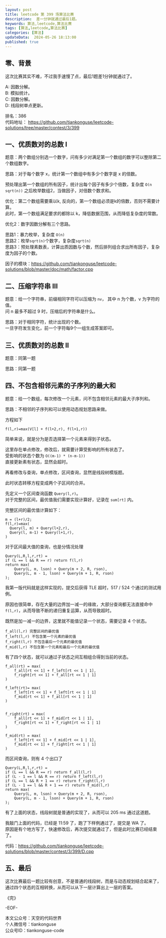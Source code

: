 ```yaml
---
layout: post  
title: leetcode 第 399 场算法比赛 
description:  差一分钟就通过最后1题。  
keywords: 算法,leetcode,算法比赛  
tags: [算法,leetcode,算法比赛]  
categories: [算法]  
updateData:  2024-05-26 18:13:00  
published: true  
---
```



## 零、背景  


这次比赛其实不难，不过我手速慢了点，最后1题差1分钟就通过了。   


A: 因数分解。   
B: 模拟统计。   
C: 因数分解。  
D: 线段树单点更新。  


排名：386  
代码地址： https://github.com/tiankonguse/leetcode-solutions/tree/master/contest/3/399  


## 一、优质数对的总数 I  


题意：两个数组分别选一个数字，问有多少对满足第一个数组的数字可以整除第二个数组数字。  


思路：对于每个数字 x，统计第一个数组中有多少个数字是 x 的倍数。  


预处理出第一个数组的所有因子，统计出每个因子有多少个倍数，复杂度 `O(n sqrt(n))` 
之后枚举数组2，当做因子，对倍数个数求和。  


优化：第二个数组需要乘以k, 反向的，第一个数组必须是k的倍数，否则不需要计算。  
此时，第一个数组满足要求的都除以 k，降低数据范围，从而降低复杂度的常数。  


优化2：数字因数分解有三个思路。  


思路1：暴力枚举，复杂度 `O(n)`  
思路2：枚举`sqrt(n)`个数字，复杂度`sqrt(n)`  
思路3：预处理素数表，计算出质因数与个数，然后排列组合求出所有因子，复杂度为因子的个数。  


因子的模块：https://github.com/tiankonguse/leetcode-solutions/blob/master/doc/math/factor.cpp


## 二、压缩字符串 III  


题意：给一个字符串，前缀相同字符可以压缩为 `nv`， 其中 n 为个数，v 为字符的值。  
问 n 最多不超过 9 时，压缩后的字符串是什么。  


思路：对于相同字符，统计出现的个数。  
一旦字符发生变化，前一个字符每9个一组生成答案即可。  


## 三、优质数对的总数 II  


题意：同第一题  


思路：同第一题  


## 四、不包含相邻元素的子序列的最大和  


题意：给一个数组，每次修改一个元素，问不包含相邻元素的最大子序列和。  


思路：不相邻的子序列和可以使用动态规划思路来做。  


方程如下  


```
f(l,r)=max(V[l] + f(l+2,r), f(l+1,r))
```


简单来说，就是分为是否选择第一个元素来得到子状态。  


这里存在单点修改，修改后，就需要计算受影响的所有状态了。  
受影响的状态个数为 `O((m-1) * (n-m-1))`  
直接更新素有状态，显然会超时。  


再看修改与查询，单点修改，区间查询，显然是线段树模版题。  


此时状态转移方程变成两个子区间的合并。  


先定义一个区间查询函数 `Query(l,r)`。  
对于完整的区间，最优值我们需要实现计算好，记录在 `sum[rt]` 内。  


完整区间的最优值计算如下：  

```
m = (l+r)/2;
f(l,r)=max(
  Query(l, m) + Query(l+2,r),
  Query(l, m-1) + Query(l+1,r),
)
```

对于区间最大值的查询，也是分情况处理  


```
Query(L,R,l,r,rt) = 
if (L == l && R == r) return f(l,r)
return max(
    Query(L, m, lson) + Query(m + 2, R, rson),
    Query(L, m - 1, lson) + Query(m + 1, R, rson)
);
```

我第一版代码就是这样实现的，提交后获得 TLE 超时，517 / 524 个通过的测试用例。  


原因也很简单，存在大量的边界加一减一的缘故，大部分查询都无法直接命中 `f(l,r)`，从而导致不断的递归重复运算，从而导致超时。  



既然是加一减一的边界，这里就不能值记录一个状态，需要记录 4 个状态。  


```
f_all(l,r) 完整区间的最优值
f_left(l,r) 不包含第一个元素的最优值  
f_right(l,r) 不包含最后一个元素的最优值
f_mid(l,r) 不包含第一个元素和最后一个元素的最优值  
```


有了四个状态，就可以通过子状态之间互相组合得到当前的状态。  


```
f_all(rt) = max(
    f_all[rt << 1] + f_left[rt << 1 | 1],
    f_right[rt << 1] + f_all[rt << 1 | 1]
)

f_left(rt)= max(
    f_left[rt << 1] + f_left[rt << 1 | 1]
    f_mid[rt << 1] + f_all[rt << 1 | 1]
)


f_right(rt) = max(
    f_all[rt << 1] + f_mid[rt << 1 | 1],
    f_right[rt << 1] + f_right[rt << 1 | 1]
)

f_mid(rt) = max(
    f_left[rt << 1] + f_mid[rt << 1 | 1],
    f_mid[rt << 1] + f_right[rt << 1 | 1]
)
```


而区间查询，则有 4 个出口了  


```
Query(L,R,l,r,rt) = 
if (L == l && R == r) return f_all(l,r)
if (L - 1 == l && R == r) return f_left(l,r)
if (L == l && R + 1 == r) return f_right(l,r)
if (L - 1 == l && R + 1 == r) return f_mid(l,r)
return max(
    Query(L, m, lson) + Query(m + 2, R, rson),
    Query(L, m - 1, lson) + Query(m + 1, R, rson)
);
```


有了上面的状态，线段树就是普通的实现了，从而可以 205 ms 通过这道题。  


我敲门上面的代码，已经是 11:59 了，跑了下样例通过了，提交是 WA 了。  
原因是有个地方写了，快速修改后，再次提交就通过了，但是此时比赛已经结束了。  


代码：https://github.com/tiankonguse/leetcode-solutions/blob/master/contest/3/399/D.cpp  



## 五、最后  


这次比赛最后一题比较有创意，不是普通的线段树，而是与动态规划结合起来了，通过四个状态的互相转换，从而可以从下一层计算出上一层的答案。  




《完》  


-EOF-  



本文公众号：天空的代码世界  
个人微信号：tiankonguse  
公众号ID：tiankonguse-code  
  

